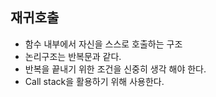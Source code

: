 ## 재귀호출

- 함수 내부에서 자신을 스스로 호출하는 구조
- 논리구조는 반복문과 같다.
- 반복을 끝내기 위한 조건을 신중히 생각 해야 한다.
- Call stack을 활용하기 위해 사용한다. 